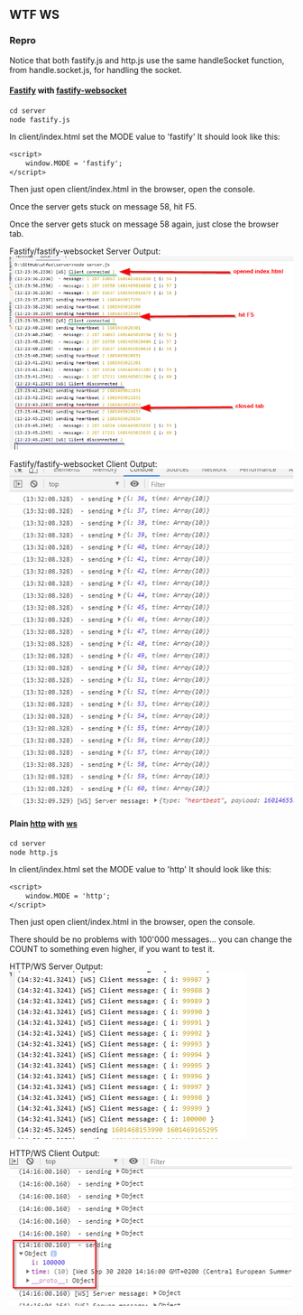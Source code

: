 ## WTF WS

### Repro

Notice that both fastify.js and http.js use the same handleSocket function, from handle.socket.js, for handling the socket.

#### [Fastify](https://www.fastify.io) with [fastify-websocket](https://github.com/fastify/fastify-websocket)

    cd server
    node fastify.js

In client/index.html set the MODE value to 'fastify'
It should look like this:

    <script>
        window.MODE = 'fastify';
    </script>

Then just open client/index.html in the browser, open the console.

Once the server gets stuck on message 58, hit F5.

Once the server gets stuck on message 58 again, just close the browser tab.

Fastify/fastify-websocket Server Output:
![Fastify Client Output](https://raw.githubusercontent.com/cope/wtfws/master/output-fastify-server.png)

Fastify/fastify-websocket Client Output:
![Fastify Client Output](https://raw.githubusercontent.com/cope/wtfws/master/output-fastify-client.png)

#### Plain [http](https://github.com/nodejs/node/blob/v14.13.0/lib/http.js) with [ws](https://github.com/websockets/ws)

    cd server
    node http.js

In client/index.html set the MODE value to 'http'
It should look like this:

    <script>
        window.MODE = 'http';
    </script>

Then just open client/index.html in the browser, open the console.

There should be no problems with 100'000 messages... you can change the COUNT to something even higher, if you want to test it.

HTTP/WS Server Output:
![Fastify Client Output](https://raw.githubusercontent.com/cope/wtfws/master/output-http-server.png)

HTTP/WS Client Output:
![Fastify Client Output](https://raw.githubusercontent.com/cope/wtfws/master/output-http-client.png)
